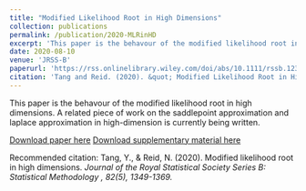 ```yaml
---
title: "Modified Likelihood Root in High Dimensions"
collection: publications
permalink: /publication/2020-MLRinHD
excerpt: 'This paper is the behavour of the modified likelihood root in high dimensions. A related piece of work on the saddlepoint approximation and laplace approximation in high-dimension is currently being written.'
date: 2020-08-10
venue: 'JRSS-B'
paperurl: 'https://rss.onlinelibrary.wiley.com/doi/abs/10.1111/rssb.12389'
citation: 'Tang and Reid. (2020). &quot; Modified Likelihood Root in High Dimensions.&quot; <i> Journal of the Royal Statistical Society Series B:Statistical Methodology </i>. 82.'
---
```

This paper is the behavour of the modified likelihood root in high dimensions. A related piece of work on the saddlepoint approximation and laplace approximation in high-dimension is currently being written.

[Download paper here](http://yanbotang.github.io/files/MLRinHD.pdf)
[Download supplementary material here](http://yanbotang.github.io/files/MLRinHDsup.pdf)

Recommended citation: Tang, Y., & Reid, N. (2020). Modified likelihood root in high dimensions. <i>Journal of the Royal Statistical Society Series B: Statistical Methodology <i>, 82(5), 1349-1369.

